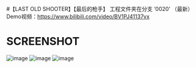 #【LAST OLD SHOOTER】【最后的枪手】
工程文件夹在分支 ‘0020’ （最新）\
Demo视频：https://www.bilibili.com/video/BV1PJ41137vx

# SCREENSHOT
![image](https://github.com/chunchuna/LastOldShooter/blob/master/Demo/a.gif)
![image](https://github.com/chunchuna/LastOldShooter/blob/master/Demo/c.png)
![image](https://github.com/chunchuna/LastOldShooter/blob/master/Demo/b.png)
